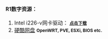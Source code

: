 #### R1数字资源：

1. Intel i226-v网卡驱动： **<small>[点击下载](https://github.com/KoolCore/ikoolcore/blob/main/docs/files/Intel%20i226-v%20Driver%20Wired_driver_27.6_x64.zip)</small>**
2. [硬酷网盘](https://drive.google.com/drive/folders/1p8LUQPUB49AUuJzbCT0dpLaD8_xyNwzB?usp=share_link) **<small>OpenWRT, PVE, ESXi, BIOS etc.</small>**
